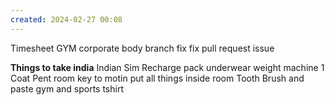 ```yaml
---
created: 2024-02-27 00:08
---
```

Timesheet
GYM
corporate body branch fix
fix pull request issue


**Things to take india**
Indian Sim Recharge
pack underwear
weight machine 
1 Coat Pent
room key to motin
put all things inside room
Tooth Brush and paste
gym and sports tshirt



